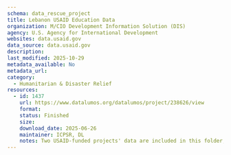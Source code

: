 ```yaml
---
schema: data_rescue_project 
title: Lebanon USAID Education Data
organization: M/CIO Development Information Solution (DIS)
agency: U.S. Agency for International Development
websites: data.usaid.gov
data_source: data.usaid.gov
description: 
last_modified: 2025-10-29
metadata_available: No
metadata_url: 
category:
  - Humanitarian & Disaster Relief 
resources:
  - id: 1437
    url: https://www.datalumos.org/datalumos/project/238626/view
    format: 
    status: Finished
    size: 
    download_date: 2025-06-26
    maintainer: ICPSR, DL
    notes: Two USAID-funded projects' data are included in this folder, covering the period from 2014 to 2018. The projects are 1) Quality Instruction Towards Access and Basic education Improvement (QITABI) Lebanon 2015-2018 Baseline and Endline, 2) Quality Instruction Towards Access and Basic Education Improvement Lebanon. Across the projects, the folder contains the following files and numbers of each codebooks (1), data files (5), instruments (4), reports (1), and unclassified (2).
---
```

